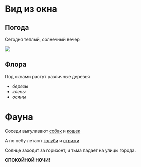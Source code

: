 # Вид из окна
## Погода

Сегодня теплый, солнечный вечер

![](img.jpg)

## Флора
Под окнами растут различные деревья

* *березы*
* *клены*
* _осины_

# Фауна

Соседи выгуливают  [собак](https://ru.wikipedia.org/wiki/%D0%A1%D0%BE%D0%B1%D0%B0%D0%BA%D0%B0) и [кошек](https://ru.wikipedia.org/wiki/%D0%9A%D0%BE%D1%88%D0%BA%D0%B0)

А по небу летают [голуби](https://ru.wikipedia.org/wiki/%D0%93%D0%BE%D0%BB%D1%83%D0%B1%D0%B8) и [стрижи](https://ru.wikipedia.org/wiki/%D0%A1%D1%82%D1%80%D0%B8%D0%B6%D0%B8_(%D0%BF%D0%BE%D0%B4%D0%BE%D1%82%D1%80%D1%8F%D0%B4))

Солнце заходит за горизонт, и тьма падает на улицы города.

**СПОКОЙНОЙ НОЧИ!**